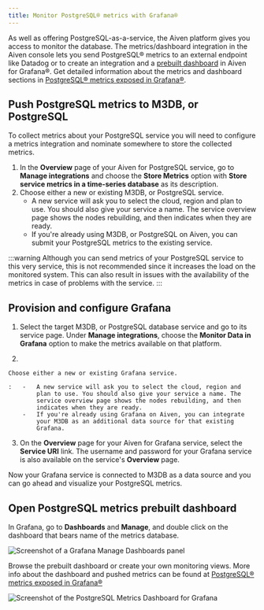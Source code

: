 ```yaml
---
title: Monitor PostgreSQL® metrics with Grafana®
---
```


As well as offering PostgreSQL-as-a-service, the Aiven platform gives
you access to monitor the database. The metrics/dashboard integration in
the Aiven console lets you send PostgreSQL® metrics to an external
endpoint like Datadog or to create an integration and a
[prebuilt dashboard](/docs/products/postgresql/reference/pg-metrics) in Aiven for Grafana®. Get detailed information about the
metrics and dashboard sections in
[PostgreSQL® metrics exposed in Grafana®](/docs/products/postgresql/reference/pg-metrics).

## Push PostgreSQL metrics to M3DB, or PostgreSQL

To collect metrics about your PostgreSQL service you will need to
configure a metrics integration and nominate somewhere to store the
collected metrics.

1.  In the **Overview** page of your Aiven for PostgreSQL service, go to
    **Manage integrations** and choose the **Store Metrics** option with
    **Store service metrics in a time-series database** as its
    description.
2.  Choose either a new or existing M3DB, or PostgreSQL
    service.
    -   A new service will ask you to select the cloud, region and plan
        to use. You should also give your service a name. The service
        overview page shows the nodes rebuilding, and then indicates
        when they are ready.
    -   If you're already using M3DB, or PostgreSQL on Aiven,
        you can submit your PostgreSQL metrics to the existing service.

:::warning
Although you can send metrics of your PostgreSQL service to this very
service, this is not recommended since it increases the load on the
monitored system. This can also result in issues with the availability
of the metrics in case of problems with the service.
:::

## Provision and configure Grafana

1.  Select the target M3DB, or PostgreSQL database service and
    go to its service page. Under **Manage integrations**, choose the
    **Monitor Data in Grafana** option to make the metrics available on
    that platform.

2.

    Choose either a new or existing Grafana service.

    :   -   A new service will ask you to select the cloud, region and
            plan to use. You should also give your service a name. The
            service overview page shows the nodes rebuilding, and then
            indicates when they are ready.
        -   If you're already using Grafana on Aiven, you can integrate
            your M3DB as an additional data source for that existing
            Grafana.

3.  On the **Overview** page for your Aiven for Grafana service, select
    the **Service URI** link. The username and password for your Grafana
    service is also available on the service's **Overview** page.

Now your Grafana service is connected to M3DB as a data source and you
can go ahead and visualize your PostgreSQL metrics.

## Open PostgreSQL metrics prebuilt dashboard

In Grafana, go to **Dashboards** and **Manage**, and double click on the
dashboard that bears name of the metrics database.

![Screenshot of a Grafana Manage Dashboards panel](/images/products/postgresql/metrics-dashboard-manage.png)

Browse the prebuilt dashboard or create your own monitoring views. More
info about the dashboard and pushed metrics can be found at
[PostgreSQL® metrics exposed in Grafana®](/docs/products/postgresql/reference/pg-metrics)

![Screenshot of the PostgreSQL Metrics Dashboard for Grafana](/images/products/postgresql/metrics-dashboard-global.png)
